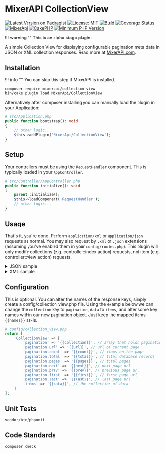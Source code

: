 # MixerAPI CollectionView

[![Latest Version on Packagist](https://img.shields.io/packagist/v/mixerapi/collection-view.svg?style=flat-square)](https://packagist.org/packages/mixerapi/collection-view)
[![License: MIT](https://img.shields.io/badge/License-MIT-green.svg)](LICENSE.txt)
[![Build](https://github.com/mixerapi/mixerapi-dev/workflows/Build/badge.svg?branch=master)](https://github.com/mixerapi/mixerapi-dev/actions?query=workflow%3ABuild)
[![Coverage Status](https://coveralls.io/repos/github/mixerapi/mixerapi-dev/badge.svg?branch=master)](https://coveralls.io/github/mixerapi/mixerapi-dev?branch=master)
[![MixerApi](https://mixerapi.com/assets/img/mixer-api-red.svg)](https://mixerapi.com)
[![CakePHP](https://img.shields.io/badge/cakephp-%3E%3D%204.0-red?logo=cakephp)](https://book.cakephp.org/4/en/index.html)
[![Minimum PHP Version](https://img.shields.io/badge/php-%3E%3D%207.2-8892BF.svg?logo=php)](https://php.net/)

!!! warning ""
    This is an alpha stage plugin.

A simple Collection View for displaying configurable pagination meta data in JSON or XML collection responses. Read
more at [MixerAPI.com](https://mixerapi.com).

## Installation

!!! info ""
    You can skip this step if MixerAPI is installed.

```console
composer require mixerapi/collection-view
bin/cake plugin load MixerApi/CollectionView
```

Alternatively after composer installing you can manually load the plugin in your Application:

```php
# src/Application.php
public function bootstrap(): void
{
    // other logic...
    $this->addPlugin('MixerApi/CollectionView');
}
```

## Setup

Your controllers must be using the `RequestHandler` component. This is typically loaded in your `AppController`.

```php
# src/Controller/AppController.php
public function initialize(): void
{
    parent::initialize();
    $this->loadComponent('RequestHandler');
    // other logic...
}
```

## Usage

That's it, you're done. Perform `application/xml` or `application/json` requests as normal. You may also request by
`.xml` or `.json` extensions (assuming you've enabled them in your `config/routes.php`). This plugin will only modify
collections (e.g. controller::index action) requests, not item (e.g. controller::view action) requests.

<details><summary>JSON sample</summary>
  <p>

```json
{
    "collection": {
        "url": "/films?page=3&direction=desc",
        "count": 20,
        "total": 1000,
        "pages": 50,
        "next": "/films?page=4",
        "prev": "/films?page=2",
        "first": "/films",
        "last": "/films?page=50"
    },
    "data": [
        {
            "id": 1,
            "first_name": "PENELOPE",
            "last_name": "GUINESS",
            "modified": "2006-02-15T04:34:33+00:00",
            "films": [
                {
                    "id": 1,
                    "title": "ACADEMY DINOSAUR",
                    "description": "A Epic Drama of a Feminist And a Mad Scientist who must Battle a Teacher in The Canadian Rockies",
                    "release_year": "2006",
                    "language_id": 1,
                    "rental_duration": 6,
                    "length": 86,
                    "rating": "PG",
                    "special_features": "Deleted Scenes,Behind the Scenes",
                    "modified": "2006-02-15T05:03:42+00:00"
                }
            ]
        }
    ]
}
```
</p>
</details>

<details><summary>XML sample</summary>
  <p>

```xml
<response>
  <collection>
    <url>/films?page=3&amp;direction=desc</url>
    <count>20</count>
    <total>1000</total>
    <pages>50</pages>
    <next>/films?page=4</next>
    <prev>/films?page=2</prev>
    <first>/films</first>
    <last>/films?page=50</last>
  </collection>
  <data>
    <id>1</id>
    <first_name>PENELOPE</first_name>
    <last_name>GUINESS</last_name>
    <modified>2/15/06, 4:34 AM</modified>
    <films>
      <id>1</id>
      <title>ACADEMY DINOSAUR</title>
      <description>A Epic Drama of a Feminist And a Mad Scientist who must Battle a Teacher in The Canadian Rockies</description>
      <release_year>2006</release_year>
      <language_id>1</language_id>
      <rental_duration>6</rental_duration>
      <length>86</length>
      <rating>PG</rating>
      <special_features>Deleted Scenes,Behind the Scenes</special_features>
      <modified>2/15/06, 5:03 AM</modified>
    </films>
  </data>
</response>
```
</p>
</details>

## Configuration

This is optional. You can alter the names of the response keys, simply create a config/collection_view.php file. Using
the example below we can change the `collection` key to `pagination`, `data` to `items`, and alter some key names within
our new pagination object. Just keep the mapped items `{{names}}` as-is.

```php
# config/collection_view.php
return [
    'CollectionView' => [
        'pagination' => '{{collection}}', // array that holds pagination data
        'pagination.url' => '{{url}}', // url of current page
        'pagination.count' => '{{count}}', // items on the page
        'pagination.total' => '{{total}}', // total database records
        'pagination.pages' => '{{pages}}', // total pages
        'pagination.next' => '{{next}}', // next page url
        'pagination.prev' => '{{prev}}', // previous page url
        'pagination.first' => '{{first}}', // first page url
        'pagination.last' => '{{last}}', // last page url
        'items' => '{{data}}', // the collection of data
    ]
];
```

## Unit Tests

```console
vendor/bin/phpunit
```

## Code Standards

```console
composer check
```
